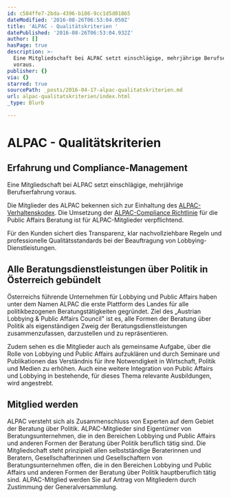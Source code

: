 ```yaml
---
id: c584ffe7-2bda-4396-b186-9cc1d5d01865
dateModified: '2016-08-26T06:53:04.050Z'
title: 'ALPAC - Qualitätskriterien '
datePublished: '2016-08-26T06:53:04.932Z'
author: []
hasPage: true
description: >-
  Eine Mitgliedschaft bei ALPAC setzt einschlägige, mehrjährige Berufserfahrung
  voraus.
publisher: {}
via: {}
starred: true
sourcePath: _posts/2016-04-17-alpac-qualitatskriterien.md
url: alpac-qualitatskriterien/index.html
_type: Blurb

---
```

# ALPAC - Qualitätskriterien 

## Erfahrung und Compliance-Management 

Eine Mitgliedschaft bei ALPAC setzt einschlägige, mehrjährige Berufserfahrung voraus.

Die Mitglieder des ALPAC bekennen sich zur Einhaltung des [ALPAC-Verhaltenskodex][0]. Die Umsetzung der [ALPAC-Compliance Richtlinie][1] für die Public Affairs Beratung ist für ALPAC-Mitglieder verpflichtend. 

Für den Kunden sichert dies Transparenz, klar nachvollziehbare Regeln und professionelle Qualitätsstandards bei der Beauftragung von Lobbying-Dienstleistungen.

## Alle Beratungsdienstleistungen über Politik in Österreich gebündelt

Österreichs führende Unternehmen für Lobbying und Public Affairs haben unter dem Namen ALPAC die erste Plattform des Landes für alle politikbezogenen Beratungstätigkeiten gegründet. Ziel des „Austrian Lobbying & Public Affairs Council" ist es, alle Formen der Beratung über Politik als eigenständigen Zweig der Beratungsdienstleistungen zusammenzufassen, darzustellen und zu repräsentieren.

Zudem sehen es die Mitglieder auch als gemeinsame Aufgabe, über die Rolle von Lobbying und Public Affairs aufzuklären und durch Seminare und Publikationen das Verständnis für ihre Notwendigkeit in Wirtschaft, Politik und Medien zu erhöhen. Auch eine weitere Integration von Public Affairs und Lobbying in bestehende, für dieses Thema relevante Ausbildungen, wird angestrebt.

## Mitglied werden

ALPAC versteht sich als Zusammenschluss von Experten auf dem Gebiet der Beratung über Politik. ALPAC-Mitglieder sind Eigentümer von Beratungsunternehmen, die in den Bereichen Lobbying und Public Affairs und anderen Formen der Beratung über Politik beruflich tätig sind. Die Mitgliedschaft steht prinzipiell allen selbstständige Beraterinnen und Beratern, Gesellschafterinnen und Gesellschaftern von Beratungsunternehmen offen, die in den Bereichen Lobbying und Public Affairs und anderen Formen der Beratung über Politik hauptberuflich tätig sind. ALPAC-Mitglied werden Sie auf Antrag von Mitgliedern durch Zustimmung der Generalversammlung.

[0]: http://www.alpac.at/verhaltenskodex-austrian-lobbying-and-public-affairs-council/
[1]: http://www.alpac.at/compliance-management-fur-beratungsunternehmen/